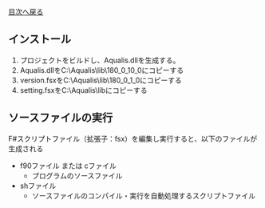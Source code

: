 [目次へ戻る](index.md)
## インストール
1. プロジェクトをビルドし、Aqualis.dllを生成する。
2. Aqualis.dllをC:\Aqualis\lib\180_0_10_0にコピーする
3. version.fsxをC:\Aqualis\lib\180_0_1_0にコピーする
4. setting.fsxをC:\Aqualis\libにコピーする

## ソースファイルの実行
F#スクリプトファイル（拡張子：fsx）を編集し実行すると、以下のファイルが生成される
- f90ファイル または cファイル
  - プログラムのソースファイル
- shファイル
  - ソースファイルのコンパイル・実行を自動処理するスクリプトファイル